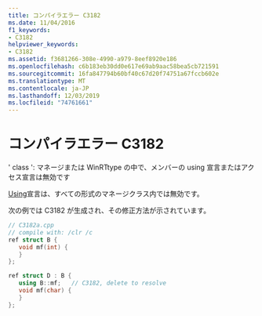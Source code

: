 ```yaml
---
title: コンパイラエラー C3182
ms.date: 11/04/2016
f1_keywords:
- C3182
helpviewer_keywords:
- C3182
ms.assetid: f3681266-308e-4990-a979-8eef8920e186
ms.openlocfilehash: c6b183eb30dd0e617e69ab9aac58bea5cb721591
ms.sourcegitcommit: 16fa847794b60bf40c67d20f74751a67fccb602e
ms.translationtype: MT
ms.contentlocale: ja-JP
ms.lasthandoff: 12/03/2019
ms.locfileid: "74761661"
---
```

# <a name="compiler-error-c3182"></a>コンパイラエラー C3182

' class ': マネージまたは WinRTtype の中で、メンバーの using 宣言またはアクセス宣言は無効です

[Using](../../cpp/using-declaration.md)宣言は、すべての形式のマネージクラス内では無効です。

次の例では C3182 が生成され、その修正方法が示されています。

```cpp
// C3182a.cpp
// compile with: /clr /c
ref struct B {
   void mf(int) {
   }
};

ref struct D : B {
   using B::mf;   // C3182, delete to resolve
   void mf(char) {
   }
};
```
